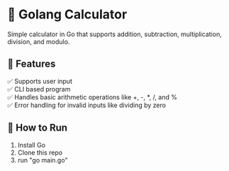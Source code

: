 # 🧮 Golang Calculator
Simple calculator in Go that supports addition, subtraction, multiplication, division, and modulo.

## 🔧 Features
✅ Supports user input\
✅ CLI based program\
✅ Handles basic arithmetic operations like +, -, *, /, and %\
✅ Error handling for invalid inputs like dividing by zero

## 🚀 How to Run
1. Install Go
2. Clone this repo
3. run "go main.go"
